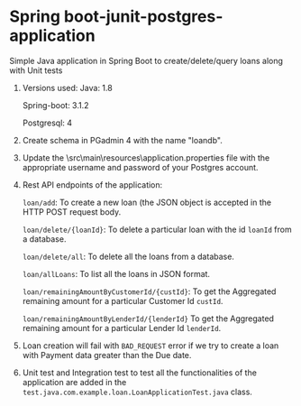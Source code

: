 # Spring boot-junit-postgres-application
 Simple Java application in Spring Boot to create/delete/query loans along with Unit tests

1. Versions used:
    Java: 1.8
   
    Spring-boot: 3.1.2
   
    Postgresql: 4

3. Create schema in PGadmin 4 with the name "loandb".
4. Update the \src\main\resources\application.properties file with the appropriate username and password of your Postgres account.
5. Rest API endpoints of the application:
   
    `loan/add`: To create a new loan (the JSON object is accepted in the HTTP POST request body.
   
    `loan/delete/{loanId}`: To delete a particular loan with the id `loanId` from a database.
   
    `loan/delete/all`: To delete all the loans from a database.
   
    `loan/allLoans`: To list all the loans in JSON format.
   
    `loan/remainingAmountByCustomerId/{custId}`: To get the Aggregated remaining amount for a particular Customer Id `custId`.
   
    `loan/remainingAmountByLenderId/{lenderId}` To get the Aggregated remaining amount for a particular Lender Id `lenderId`.
   
7. Loan creation will fail with `BAD_REQUEST` error if we try to create a loan with Payment data greater than the Due date.
8. Unit test and Integration test to test all the functionalities of the application are added in the `test.java.com.example.loan.LoanApplicationTest.java` class.
